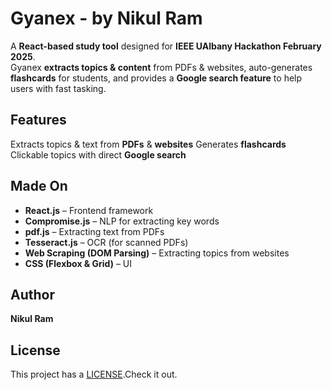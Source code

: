 # Gyanex - by Nikul Ram

A **React-based study tool** designed for **IEEE UAlbany Hackathon February 2025**.  
Gyanex **extracts topics & content** from PDFs & websites, auto-generates **flashcards** for students, and provides a **Google search feature** to help users with fast tasking.  

## Features  
 Extracts topics & text from **PDFs** & **websites**
 Generates **flashcards** 
 Clickable topics with direct **Google search**  

## Made On

- **React.js** – Frontend framework 
- **Compromise.js** – NLP for extracting key words  
- **pdf.js** – Extracting text from PDFs   
- **Tesseract.js** – OCR (for scanned PDFs)   
- **Web Scraping (DOM Parsing)** – Extracting topics from websites   
- **CSS (Flexbox & Grid)** – UI  

## Author  
**Nikul Ram**  

## License  
This project has a [LICENSE](LICENSE).Check it out. 
